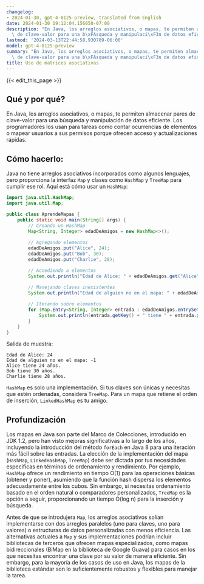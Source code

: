 ```yaml
---
changelog:
- 2024-01-30, gpt-4-0125-preview, translated from English
date: 2024-01-30 19:12:04.156050-07:00
description: "En Java, los arreglos asociativos, o mapas, te permiten almacenar pares\
  \ de clave-valor para una b\xFAsqueda y manipulaci\xF3n de datos eficiente. Los\u2026"
lastmod: '2024-03-13T22:44:58.930789-06:00'
model: gpt-4-0125-preview
summary: "En Java, los arreglos asociativos, o mapas, te permiten almacenar pares\
  \ de clave-valor para una b\xFAsqueda y manipulaci\xF3n de datos eficiente. Los\u2026"
title: Uso de matrices asociativas
---
```


{{< edit_this_page >}}

## Qué y por qué?

En Java, los arreglos asociativos, o mapas, te permiten almacenar pares de clave-valor para una búsqueda y manipulación de datos eficiente. Los programadores los usan para tareas como contar ocurrencias de elementos o mapear usuarios a sus permisos porque ofrecen acceso y actualizaciones rápidas.

## Cómo hacerlo:

Java no tiene arreglos asociativos incorporados como algunos lenguajes, pero proporciona la interfaz `Map` y clases como `HashMap` y `TreeMap` para cumplir ese rol. Aquí está cómo usar un `HashMap`:

```Java
import java.util.HashMap;
import java.util.Map;

public class AprendeMapas {
    public static void main(String[] args) {
        // Creando un HashMap
        Map<String, Integer> edadDeAmigos = new HashMap<>();
        
        // Agregando elementos
        edadDeAmigos.put("Alice", 24);
        edadDeAmigos.put("Bob", 30);
        edadDeAmigos.put("Charlie", 28);

        // Accediendo a elementos
        System.out.println("Edad de Alice: " + edadDeAmigos.get("Alice"));
        
        // Manejando claves inexistentes
        System.out.println("Edad de alguien no en el mapa: " + edadDeAmigos.getOrDefault("Dan", -1));

        // Iterando sobre elementos
        for (Map.Entry<String, Integer> entrada : edadDeAmigos.entrySet()) {
            System.out.println(entrada.getKey() + " tiene " + entrada.getValue() + " años.");
        }
    }
}
```

Salida de muestra:

```
Edad de Alice: 24
Edad de alguien no en el mapa: -1
Alice tiene 24 años.
Bob tiene 30 años.
Charlie tiene 28 años.
```

`HashMap` es solo una implementación. Si tus claves son únicas y necesitas que estén ordenadas, considera `TreeMap`. Para un mapa que retiene el orden de inserción, `LinkedHashMap` es tu amigo.

## Profundización

Los mapas en Java son parte del Marco de Colecciones, introducido en JDK 1.2, pero han visto mejoras significativas a lo largo de los años, incluyendo la introducción del método `forEach` en Java 8 para una iteración más fácil sobre las entradas. La elección de la implementación del mapa (`HashMap`, `LinkedHashMap`, `TreeMap`) debe ser dictada por tus necesidades específicas en términos de ordenamiento y rendimiento. Por ejemplo, `HashMap` ofrece un rendimiento en tiempo O(1) para las operaciones básicas (obtener y poner), asumiendo que la función hash dispersa los elementos adecuadamente entre los cubos. Sin embargo, si necesitas ordenamiento basado en el orden natural o comparadores personalizados, `TreeMap` es la opción a seguir, proporcionando un tiempo O(log n) para la inserción y búsqueda.

Antes de que se introdujera `Map`, los arreglos asociativos solían implementarse con dos arreglos paralelos (uno para claves, uno para valores) o estructuras de datos personalizadas con menos eficiencia. Las alternativas actuales a `Map` y sus implementaciones podrían incluir bibliotecas de terceros que ofrecen mapas especializados, como mapas bidireccionales (BiMap en la biblioteca de Google Guava) para casos en los que necesitas encontrar una clave por su valor de manera eficiente. Sin embargo, para la mayoría de los casos de uso en Java, los mapas de la biblioteca estándar son lo suficientemente robustos y flexibles para manejar la tarea.
